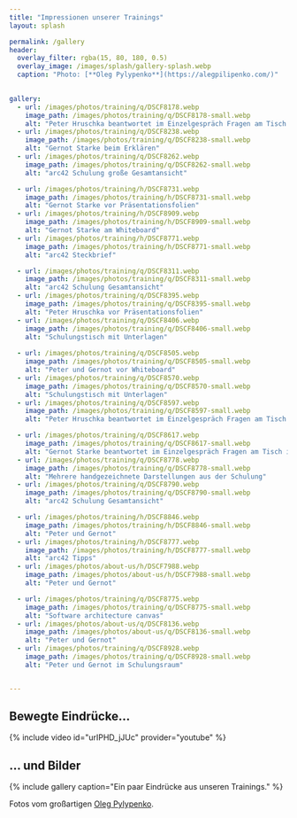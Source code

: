 ```yaml
---
title: "Impressionen unserer Trainings"
layout: splash

permalink: /gallery
header:
  overlay_filter: rgba(15, 80, 180, 0.5)
  overlay_image: /images/splash/gallery-splash.webp
  caption: "Photo: [**Oleg Pylypenko**](https://alegpilipenko.com/)"
  

gallery:
  - url: /images/photos/training/q/DSCF8178.webp
    image_path: /images/photos/training/q/DSCF8178-small.webp
    alt: "Peter Hruschka beantwortet im Einzelgespräch Fragen am Tisch in der Schulung"
  - url: /images/photos/training/q/DSCF8238.webp
    image_path: /images/photos/training/q/DSCF8238-small.webp
    alt: "Gernot Starke beim Erklären"
  - url: /images/photos/training/q/DSCF8262.webp
    image_path: /images/photos/training/q/DSCF8262-small.webp
    alt: "arc42 Schulung große Gesamtansicht"

  - url: /images/photos/training/h/DSCF8731.webp
    image_path: /images/photos/training/h/DSCF8731-small.webp
    alt: "Gernot Starke vor Präsentationsfolien"
  - url: /images/photos/training/h/DSCF8909.webp
    image_path: /images/photos/training/h/DSCF8909-small.webp
    alt: "Gernot Starke am Whiteboard"
  - url: /images/photos/training/h/DSCF8771.webp
    image_path: /images/photos/training/h/DSCF8771-small.webp
    alt: "arc42 Steckbrief"

  - url: /images/photos/training/q/DSCF8311.webp
    image_path: /images/photos/training/q/DSCF8311-small.webp
    alt: "arc42 Schulung Gesamtansicht"
  - url: /images/photos/training/q/DSCF8395.webp
    image_path: /images/photos/training/q/DSCF8395-small.webp
    alt: "Peter Hruschka vor Präsentationsfolien"
  - url: /images/photos/training/q/DSCF8406.webp
    image_path: /images/photos/training/q/DSCF8406-small.webp
    alt: "Schulungstisch mit Unterlagen"
 
  - url: /images/photos/training/q/DSCF8505.webp
    image_path: /images/photos/training/q/DSCF8505-small.webp
    alt: "Peter und Gernot vor Whiteboard"
  - url: /images/photos/training/q/DSCF8570.webp
    image_path: /images/photos/training/q/DSCF8570-small.webp
    alt: "Schulungstisch mit Unterlagen"
  - url: /images/photos/training/q/DSCF8597.webp
    image_path: /images/photos/training/q/DSCF8597-small.webp
    alt: "Peter Hruschka beantwortet im Einzelgespräch Fragen am Tisch in der Schulung"

  - url: /images/photos/training/q/DSCF8617.webp
    image_path: /images/photos/training/q/DSCF8617-small.webp
    alt: "Gernot Starke beantwortet im Einzelgespräch Fragen am Tisch in der Schulung"
  - url: /images/photos/training/q/DSCF8778.webp
    image_path: /images/photos/training/q/DSCF8778-small.webp
    alt: "Mehrere handgezeichnete Darstellungen aus der Schulung"
  - url: /images/photos/training/q/DSCF8790.webp
    image_path: /images/photos/training/q/DSCF8790-small.webp
    alt: "arc42 Schulung Gesamtansicht"

  - url: /images/photos/training/h/DSCF8846.webp
    image_path: /images/photos/training/h/DSCF8846-small.webp
    alt: "Peter und Gernot"
  - url: /images/photos/training/h/DSCF8777.webp
    image_path: /images/photos/training/h/DSCF8777-small.webp
    alt: "arc42 Tipps"
  - url: /images/photos/about-us/h/DSCF7988.webp
    image_path: /images/photos/about-us/h/DSCF7988-small.webp
    alt: "Peter und Gernot"

  - url: /images/photos/training/q/DSCF8775.webp
    image_path: /images/photos/training/q/DSCF8775-small.webp
    alt: "Software architecture canvas"
  - url: /images/photos/about-us/q/DSCF8136.webp
    image_path: /images/photos/about-us/q/DSCF8136-small.webp
    alt: "Peter und Gernot"
  - url: /images/photos/training/q/DSCF8928.webp
    image_path: /images/photos/training/q/DSCF8928-small.webp
    alt: "Peter und Gernot im Schulungsraum"


---
```


## Bewegte Eindrücke...

{% include video id="urIPHD_jJUc" provider="youtube" %}

## ... und Bilder

{% include gallery caption="Ein paar Eindrücke aus unseren Trainings." %}

Fotos vom großartigen [Oleg Pylypenko](https://alegpilipenko.com/).


 